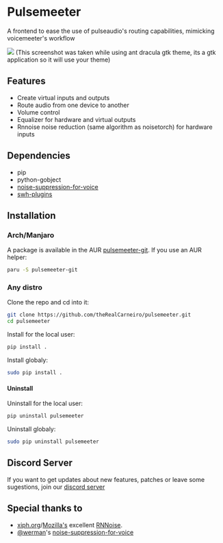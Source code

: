 # Pulsemeeter
A frontend to ease the use of pulseaudio's routing capabilities, mimicking voicemeeter's workflow

![](https://i.imgur.com/djZgFTN.png)
(This screenshot was taken while using ant dracula gtk theme, its a gtk application so it will use your theme)

## Features
 - Create virtual inputs and outputs
 - Route audio from one device to another
 - Volume control
 - Equalizer for hardware and virtual outputs
 - Rnnoise noise reduction (same algorithm as noisetorch) for hardware inputs

## Dependencies
 - pip
 - python-gobject
 - [noise-suppression-for-voice](https://github.com/werman/noise-suppression-for-voice/)
 - [swh-plugins](https://github.com/swh/ladspa)

## Installation
### Arch/Manjaro
A package is available in the AUR [pulsemeeter-git](https://aur.archlinux.org/packages/pulsemeeter-git/). If you use an AUR helper:
```sh
paru -S pulsemeeter-git
```

### Any distro
Clone the repo and cd into it:
```sh
git clone https://github.com/theRealCarneiro/pulsemeeter.git
cd pulsemeeter
```

Install for the local user:
```sh
pip install .
```

Install globaly:
```sh
sudo pip install .
```
#### Uninstall
Uninstall for the local user:
```sh
pip uninstall pulsemeeter
```

Uninstall globaly:
```sh
sudo pip uninstall pulsemeeter
```

## Discord Server
If you want to get updates about new features, patches or leave some sugestions, join our [discord server](https://discord.gg/ekWt9NuEWv)

## Special thanks to

* [xiph.org](https://xiph.org)/[Mozilla's](https://mozilla.org) excellent [RNNoise](https://jmvalin.ca/demo/rnnoise/).
* [@werman](https://github.com/werman/)'s [noise-suppression-for-voice](https://github.com/werman/noise-suppression-for-voice/)

